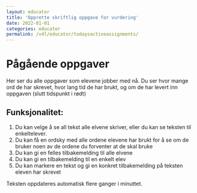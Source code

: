 ```yaml
---
layout: educator
title: 'Opprette skriftlig oppgave for vurdering'
date: 2022-01-01
categories: educator
permalink: /v4l/educator/todaysactiveassignments/
---
```


# Pågående oppgaver

Her ser du alle oppgaver som elevene jobber med nå.
Du ser hvor mange ord de har skrevet, hvor lang tid de har brukt, og om de har levert inn oppgaven (slutt tidspunkt i rødt)

## Funksjonalitet:

1. Du kan velge å se all tekst alle elvene skriver, eller du kan se teksten til enkeltelever.
2. Du kan få en ordsky med alle ordene elevene har brukt for å se om de bruker noen av de ordene du forventer at de skal bruke
3. Du kan gi en felles tilbakemelding til alle elvene
4. Du kan gi en tilbakemelding til en enkelt elev
5. Du kan markere en tekst og gi en konkret tilbakemelding på teksten eleven har skrevet


Teksten oppdateres automatisk flere ganger i minuttet.